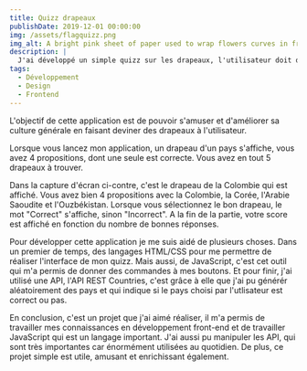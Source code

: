 ```yaml
---
title: Quizz drapeaux
publishDate: 2019-12-01 00:00:00
img: /assets/flagquizz.png
img_alt: A bright pink sheet of paper used to wrap flowers curves in front of rich blue background
description: |
  J'ai développé un simple quizz sur les drapeaux, l'utilisateur doit deviner 5 drapeaux.
tags:
  - Développement
  - Design
  - Frontend
---
```


L'objectif de cette application est de pouvoir s'amuser et d'améliorer sa culture générale en faisant
deviner des drapeaux à l'utilisateur.

Lorsque vous lancez mon application, un drapeau d'un pays s'affiche, vous avez 4 propositions, dont une 
seule est correcte. Vous avez en tout 5 drapeaux à trouver.

Dans la capture d'écran ci-contre, c'est le drapeau de la Colombie qui est affiché. Vous avez bien 4 
propositions avec la Colombie, la Corée, l'Arabie Saoudite et l'Ouzbékistan. Lorsque vous sélectionnez
le bon drapeau, le mot "Correct" s'affiche, sinon "Incorrect". A la fin de la partie, votre score est
affiché en fonction du nombre de bonnes réponses.

Pour développer cette application je me suis aidé de plusieurs choses. Dans un premier de temps, des langages 
HTML/CSS pour me permettre de réaliser l'interface de mon quizz. Mais aussi, de JavaScript, c'est cet outil qui 
m'a permis de donner des commandes à mes boutons. Et pour finir, j'ai utilisé une API, l'API REST Countries,
c'est grâce à elle que j'ai pu générér aléatoirement des pays et qui indique si le pays choisi par l'utlisateur
est correct ou pas.

En conclusion, c'est un projet que j'ai aimé réaliser, il m'a permis de travailler mes connaissances en développement 
front-end et de travailler JavaScript qui est un langage important. J'ai aussi pu manipuler les API, qui sont très 
importantes car énormément utilisées au quotidien. De plus, ce projet simple est utile, amusant et enrichissant également.